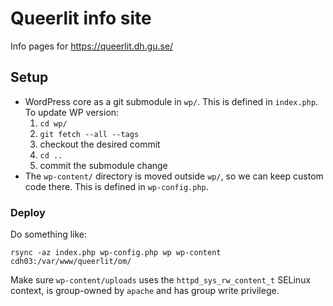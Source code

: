 # Queerlit info site

Info pages for https://queerlit.dh.gu.se/

## Setup

- WordPress core as a git submodule in `wp/`. This is defined in `index.php`. To update WP version:
  1. `cd wp/`
  2. `git fetch --all --tags`
  3. checkout the desired commit
  4. `cd ..`
  5. commit the submodule change
- The `wp-content/` directory is moved outside `wp/`, so we can keep custom code there. This is defined in `wp-config.php`.

### Deploy

Do something like:

```
rsync -az index.php wp-config.php wp wp-content cdh03:/var/www/queerlit/om/
```

Make sure `wp-content/uploads` uses the `httpd_sys_rw_content_t` SELinux context, is group-owned by `apache` and has group write privilege.
